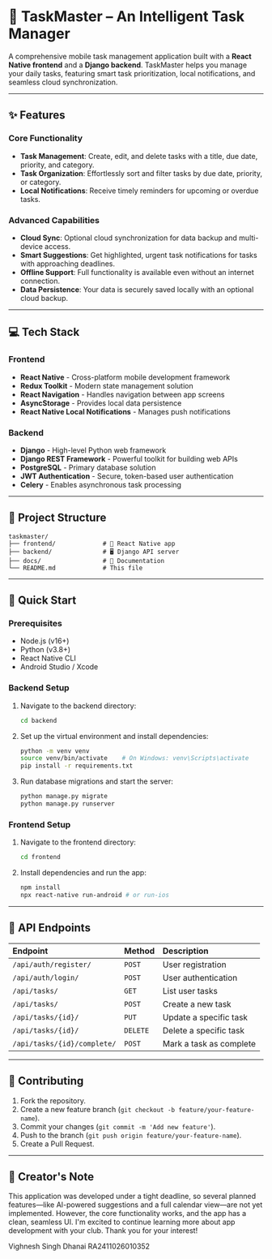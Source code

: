 # 🤖 TaskMaster – An Intelligent Task Manager

A comprehensive mobile task management application built with a **React Native frontend** and a **Django backend**. TaskMaster helps you manage your daily tasks, featuring smart task prioritization, local notifications, and seamless cloud synchronization.

-----

## ✨ Features

### Core Functionality

  * **Task Management**: Create, edit, and delete tasks with a title, due date, priority, and category.
  * **Task Organization**: Effortlessly sort and filter tasks by due date, priority, or category.
  * **Local Notifications**: Receive timely reminders for upcoming or overdue tasks.

### Advanced Capabilities

  * **Cloud Sync**: Optional cloud synchronization for data backup and multi-device access.
  * **Smart Suggestions**: Get highlighted, urgent task notifications for tasks with approaching deadlines.
  * **Offline Support**: Full functionality is available even without an internet connection.
  * **Data Persistence**: Your data is securely saved locally with an optional cloud backup.

-----

## 💻 Tech Stack

### Frontend

  - **React Native** - Cross-platform mobile development framework
  - **Redux Toolkit** - Modern state management solution
  - **React Navigation** - Handles navigation between app screens
  - **AsyncStorage** - Provides local data persistence
  - **React Native Local Notifications** - Manages push notifications

### Backend

  - **Django** - High-level Python web framework
  - **Django REST Framework** - Powerful toolkit for building web APIs
  - **PostgreSQL** - Primary database solution
  - **JWT Authentication** - Secure, token-based user authentication
  - **Celery** - Enables asynchronous task processing

-----

## 📂 Project Structure

```
taskmaster/
├── frontend/             # 📱 React Native app
├── backend/              # 🖥️ Django API server
├── docs/                 # 📄 Documentation
└── README.md             # This file
```

-----

## 🚀 Quick Start

### Prerequisites

  * Node.js (v16+)
  * Python (v3.8+)
  * React Native CLI
  * Android Studio / Xcode

### Backend Setup

1.  Navigate to the backend directory:
    ```bash
    cd backend
    ```
2.  Set up the virtual environment and install dependencies:
    ```bash
    python -m venv venv
    source venv/bin/activate    # On Windows: venv\Scripts\activate
    pip install -r requirements.txt
    ```
3.  Run database migrations and start the server:
    ```bash
    python manage.py migrate
    python manage.py runserver
    ```

### Frontend Setup

1.  Navigate to the frontend directory:
    ```bash
    cd frontend
    ```
2.  Install dependencies and run the app:
    ```bash
    npm install
    npx react-native run-android # or run-ios
    ```

-----

## 🔗 API Endpoints

| Endpoint | Method | Description |
| :--- | :--- | :--- |
| `/api/auth/register/` | `POST` | User registration |
| `/api/auth/login/` | `POST` | User authentication |
| `/api/tasks/` | `GET` | List user tasks |
| `/api/tasks/` | `POST` | Create a new task |
| `/api/tasks/{id}/` | `PUT` | Update a specific task |
| `/api/tasks/{id}/` | `DELETE` | Delete a specific task |
| `/api/tasks/{id}/complete/` | `POST` | Mark a task as complete |

-----

## 🤝 Contributing

1.  Fork the repository.
2.  Create a new feature branch (`git checkout -b feature/your-feature-name`).
3.  Commit your changes (`git commit -m 'Add new feature'`).
4.  Push to the branch (`git push origin feature/your-feature-name`).
5.  Create a Pull Request.

-----

## 📝 Creator's Note

This application was developed under a tight deadline, so several planned features—like AI-powered suggestions and a full calendar view—are not yet implemented. However, the core functionality works, and the app has a clean, seamless UI. I'm excited to continue learning more about app development with your club. Thank you for your interest\!

Vighnesh Singh Dhanai 
RA2411026010352



